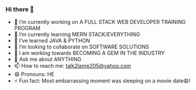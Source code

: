 ### Hi there 👋
- 🔭 I’m currently working on A FULL STACK WEB DEVELOPER TRAINING PROGRAM
- 🌱 I’m currently learning MERN STACK/EVERYTHING
- 🌱 I’ve learned JAVA & PYTHON
- 👯 I’m looking to collaborate on SOFTWARE SOLUTIONS
- 🤔 I am working towards BECOMING A GEM IN THE INDUSTRY
- 💬 Ask me about ANYTHING
- 📫 How to reach me: talk2lanre205@yahoo.com
- 😄 Pronouns: HE
- ⚡ Fun fact: Most embarrassing moment was sleeping on a movie date😄!
